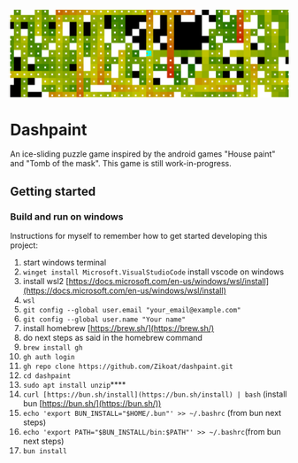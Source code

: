 ![Dashpaint Banner](/public/images/banner.png)

# Dashpaint
An ice-sliding puzzle game inspired by the android games "House paint" and "Tomb of the mask". This game is still work-in-progress.

## Getting started

### Build and run on windows

Instructions for myself to remember how to get started developing this project:

1. start windows terminal
2. `winget install Microsoft.VisualStudioCode` install vscode on windows
3. install wsl2 [https://docs.microsoft.com/en-us/windows/wsl/install](https://docs.microsoft.com/en-us/windows/wsl/install)
4. `wsl`
5. `git config --global user.email "your_email@example.com"`
6. `git config --global user.name "Your name"`
7. install homebrew [https://brew.sh/](https://brew.sh/)
8. do next steps as said in the homebrew command
9. `brew install gh`
10. `gh auth login`
11. `gh repo clone https://github.com/Zikoat/dashpaint.git`
12. `cd dashpaint`
13. `sudo apt install unzip`****
14. `curl [https://bun.sh/install](https://bun.sh/install) | bash` (install bun [https://bun.sh/](https://bun.sh/))
15. `echo 'export BUN_INSTALL="$HOME/.bun"' >> ~/.bashrc` (from bun next steps)
16. `echo 'export PATH="$BUN_INSTALL/bin:$PATH"' >> ~/.bashrc`(from bun next steps)
17. `bun install`
